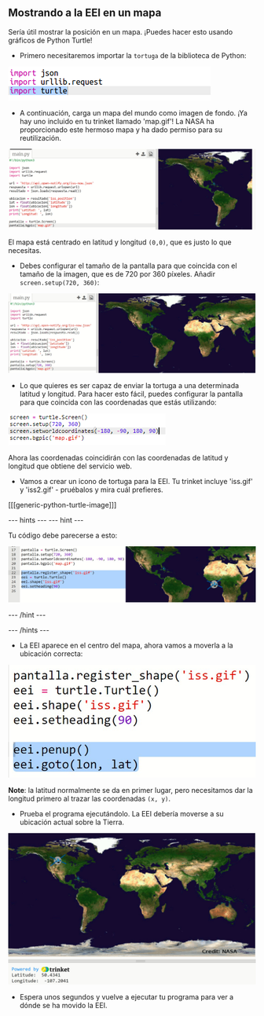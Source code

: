 ## Mostrando a la EEI en un mapa

Sería útil mostrar la posición en un mapa. ¡Puedes hacer esto usando gráficos de Python Turtle!

+ Primero necesitaremos importar la `tortuga` de la biblioteca de Python:

![captura de pantalla](images/iss-turtle.png)

+ A continuación, carga un mapa del mundo como imagen de fondo. ¡Ya hay uno incluido en tu trinket llamado 'map.gif'! La NASA ha proporcionado este hermoso mapa y ha dado permiso para su reutilización. 

![captura de pantalla](images/iss-map.png)

El mapa está centrado en latitud y longitud `(0,0)`, que es justo lo que necesitas.

+ Debes configurar el tamaño de la pantalla para que coincida con el tamaño de la imagen, que es de 720 por 360 píxeles. Añadir `screen.setup(720, 360)`:

![captura de pantalla](images/iss-setup.png)

+ Lo que quieres es ser capaz de enviar la tortuga a una determinada latitud y longitud. Para hacer esto fácil, puedes configurar la pantalla para que coincida con las coordenadas que estás utilizando:

![captura de pantalla](images/iss-world.png)

Ahora las coordenadas coincidirán con las coordenadas de latitud y longitud que obtiene del servicio web.

+ Vamos a crear un icono de tortuga para la EEI. Tu trinket incluye 'iss.gif' y 'iss2.gif' - pruébalos y mira cuál prefieres. 

[[[generic-python-turtle-image]]]

\--- hints \--- \--- hint \---

Tu código debe parecerse a esto:

![captura de pantalla](images/iss-image.png)

\--- /hint \---

\--- /hints \---

+ La EEI aparece en el centro del mapa, ahora vamos a moverla a la ubicación correcta:

![captura de pantalla](images/iss-plot.png)

**Note**: la latitud normalmente se da en primer lugar, pero necesitamos dar la longitud primero al trazar las coordenadas `(x, y)`.

+ Prueba el programa ejecutándolo. La EEI debería moverse a su ubicación actual sobre la Tierra. 

![captura de pantalla](images/iss-plotted.png)

+ Espera unos segundos y vuelve a ejecutar tu programa para ver a dónde se ha movido la EEI.